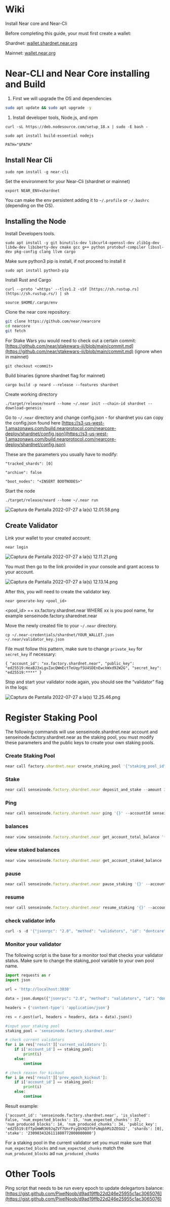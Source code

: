 # Wiki

Install Near core and Near-Cli

Before completing this guide, your must first create a wallet:

Shardnet: [wallet.shardnet.near.org](https://wallet.shardnet.near.org)

Mainnet: [wallet.near.org](https://wallet.near.org)

# Near-CLI and Near Core installing and Build

1. First we will upgrade the OS and dependencies

```bash
sudo apt update && sudo apt upgrade -y
```

1. Install developer tools, Node.js, and npm

`curl -sL https://deb.nodesource.com/setup_18.x | sudo -E bash -`  

`sudo apt install build-essential nodejs`

`PATH="$PATH"`

## Install Near Cli

`sudo npm install -g near-cli`

Set the environment for your Near-Cli (shardnet or mainnet)

`export NEAR_ENV=shardnet`

You can make the env  persistent adding it to `~/.profile` or `~/.bashrc` (depending on the OS). 

## Installing the Node

Install Developers tools.

`sudo apt install -y git binutils-dev libcurl4-openssl-dev zlib1g-dev libdw-dev libiberty-dev cmake gcc g++ python protobuf-compiler libssl-dev pkg-config clang llvm cargo`

Make sure python3 pip is install, if not proceed to install it

`sudo apt install python3-pip`

Install Rust and Cargo

`curl --proto '=https' --tlsv1.2 -sSf [https://sh.rustup.rs](https://sh.rustup.rs/) | sh`

`source $HOME/.cargo/env`

Clone the near core repository:

```bash
git clone https://github.com/near/nearcore
cd nearcore
git fetch
```

For Stake Wars you would need to check out a certain commit: [https://github.com/near/stakewars-iii/blob/main/commit.md](https://github.com/near/stakewars-iii/blob/main/commit.md) (ignore when in mainnet)

`git checkout <commit>`

Build binaries (ignore shardnet flag for mainnet)

`cargo build -p neard --release --features shardnet`

Create working directory

`./target/release/neard --home ~/.near init --chain-id shardnet --download-genesis`

Go to `~/.near` directory and change config.json - for shardnet you can copy the config.json found here [https://s3-us-west-1.amazonaws.com/build.nearprotocol.com/nearcore-deploy/shardnet/config.json](https://s3-us-west-1.amazonaws.com/build.nearprotocol.com/nearcore-deploy/shardnet/config.json) 

These are the parameters you usually have to modify:

`"tracked_shards": [0]`

`"archive": false`

`"boot_nodes": "<INSERT BOOTNODES>"`

Start the node

`./target/release/neard --home ~/.near run`

![Captura de Pantalla 2022-07-27 a la(s) 12.01.58.png](Captura_de_Pantalla_2022-07-27_a_la(s)_12.01.58.png)

## Create Validator

Link your wallet to your created account:

`near login`

![Captura de Pantalla 2022-07-27 a la(s) 12.11.21.png](Captura_de_Pantalla_2022-07-27_a_la(s)_12.11.21.png)

You must then go to the link provided in your console and grant access to your account.

![Captura de Pantalla 2022-07-27 a la(s) 12.13.14.png](Captura_de_Pantalla_2022-07-27_a_la(s)_12.13.14.png)

After this, you will need to create the validator key.

`near generate-key <pool_id>`

<pool_id> == xx.factory.shardnet.near WHERE xx is you pool name, for example senseinode.factory.sharednet.near

Move the newly created file to your `~/.near` directory.

`cp ~/.near-credentials/shardnet/YOUR_WALLET.json ~/.near/validator_key.json`

File must follow this pattern, make sure to change `private_key` for `secret_key` if necessary:

`{
"account_id": "xx.factory.shardnet.near",
"public_key": "ed25519:HeaBJ3xLgvZacQWmEctTeUqyfSU4SDEnEwckWxd92W2G",
"secret_key": "ed25519:****"
}`

Stop and start your validator node again, you should see the “validator” flag in the logs:

![Captura de Pantalla 2022-07-27 a la(s) 12.25.46.png](Captura_de_Pantalla_2022-07-27_a_la(s)_12.25.46.png)

# Register Staking Pool

The following commands will use senseinode.shardnet.near account and senseinode.factory.shardnet.near as the staking pool, you must modify these parameters and the public keys to create your own staking pools. 

### Create Staking Pool

```jsx
near call factory.shardnet.near create_staking_pool '{"staking_pool_id": "senseinode", "owner_id": "senseinode.shardnet.near", "stake_public_key": "ed25519:EfTpUmWR369JqZVf7UnrFsyQVXQ3fhFvNqbhMiDZEGU2", "reward_fee_fraction": {"numerator": 5, "denominator": 100}, "code_hash":"DD428g9eqLL8fWUxv8QSpVFzyHi1Qd16P8ephYCTmMSZ"}' --accountId="senseinode.shardnet.near" --amount=30 --gas=300000000000000
```

### Stake

```jsx
near call senseinode.factory.shardnet.near deposit_and_stake --amount 200 --accountId senseinode.shardnet.near --gas=300000000000000
```

### Ping

```jsx
near call senseinode.factory.shardnet.near ping '{}' --accountId senseinode.shardnet.near --gas=300000000000000
```

### balances

```jsx
near view senseinode.factory.shardnet.near get_account_total_balance '{"account_id": "senseinode.shardnet.near"}'
```

### view staked balances

```jsx
near view senseinode.factory.shardnet.near get_account_staked_balance '{"account_id": "senseinode.shardnet.near"}'
```

### pause

```jsx
near call senseinode.factory.shardnet.near pause_staking '{}' --accountId senseinode.shardnet.near
```

### resume

```jsx
near call senseinode.factory.shardnet.near resume_staking '{}' --accountId senseinode.shardnet.near
```

### check validator info

```jsx
curl -s -d '{"jsonrpc": "2.0", "method": "validators", "id": "dontcare", "params": [null]}' -H 'Content-Type: application/json' [http://localhost:3030/](http://localhost:3030/)
```

### Monitor your validator

The following script is the base for a monitor tool that checks your validator status. Make sure to change the staking_pool variable to your own pool name.

```python
import requests as r
import json

url = 'http://localhost:3030'

data = json.dumps({"jsonrpc": "2.0", "method": "validators", "id": "dontcare", "params": "latest"})

headers = {'content-type': 'application/json'}

res = r.post(url, headers = headers, data = data).json()

#input your staking pool
staking_pool = 'senseinode.factory.shardnet.near'

# check current validators
for i in res['result']['current_validators']:
    if i['account_id'] == staking_pool:
        print(i)
    else:
        continue

# check reason for kickout
for i in res['result']['prev_epoch_kickout']:
    if i['account_id'] == staking_pool:
        print(i)
    else:
        continue
```

Result example:

`{'account_id': 'senseinode.factory.shardnet.near', 'is_slashed': False, 'num_expected_blocks': 15, 'num_expected_chunks': 37, 'num_produced_blocks': 14, 'num_produced_chunks': 34, 'public_key': 'ed25519:EfTpUmWR369JqZVf7UnrFsyQVXQ3fhFvNqbhMiDZEGU2', 'shards': [0], 'stake': '2309034326111880772000000000'}`

For a staking pool in the current validator set you must make sure that `num_expected_blocks` and `num_expected_chunks` match the `num_produced_blocks` ad `num_produced_chunks`

# Other Tools

Ping script that needs to be run every epoch to update delegartors balance: [https://gist.github.com/PixelNoob/d9ad19ffb22d246e25955c1ac3065076](https://gist.github.com/PixelNoob/d9ad19ffb22d246e25955c1ac3065076)
